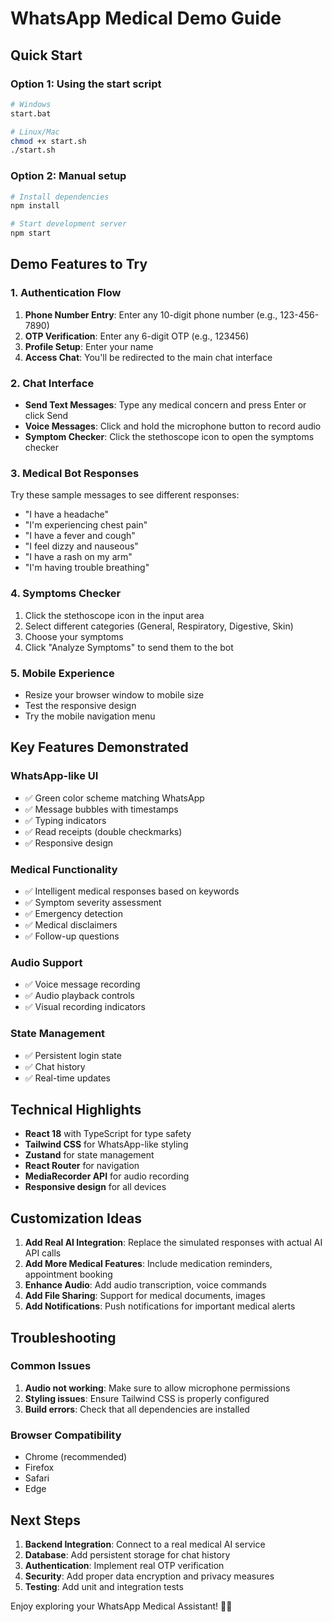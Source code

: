 # WhatsApp Medical Demo Guide

## Quick Start

### Option 1: Using the start script
```bash
# Windows
start.bat

# Linux/Mac
chmod +x start.sh
./start.sh
```

### Option 2: Manual setup
```bash
# Install dependencies
npm install

# Start development server
npm start
```

## Demo Features to Try

### 1. Authentication Flow
1. **Phone Number Entry**: Enter any 10-digit phone number (e.g., 123-456-7890)
2. **OTP Verification**: Enter any 6-digit OTP (e.g., 123456)
3. **Profile Setup**: Enter your name
4. **Access Chat**: You'll be redirected to the main chat interface

### 2. Chat Interface
- **Send Text Messages**: Type any medical concern and press Enter or click Send
- **Voice Messages**: Click and hold the microphone button to record audio
- **Symptom Checker**: Click the stethoscope icon to open the symptoms checker

### 3. Medical Bot Responses
Try these sample messages to see different responses:
- "I have a headache"
- "I'm experiencing chest pain"
- "I have a fever and cough"
- "I feel dizzy and nauseous"
- "I have a rash on my arm"
- "I'm having trouble breathing"

### 4. Symptoms Checker
1. Click the stethoscope icon in the input area
2. Select different categories (General, Respiratory, Digestive, Skin)
3. Choose your symptoms
4. Click "Analyze Symptoms" to send them to the bot

### 5. Mobile Experience
- Resize your browser window to mobile size
- Test the responsive design
- Try the mobile navigation menu

## Key Features Demonstrated

### WhatsApp-like UI
- ✅ Green color scheme matching WhatsApp
- ✅ Message bubbles with timestamps
- ✅ Typing indicators
- ✅ Read receipts (double checkmarks)
- ✅ Responsive design

### Medical Functionality
- ✅ Intelligent medical responses based on keywords
- ✅ Symptom severity assessment
- ✅ Emergency detection
- ✅ Medical disclaimers
- ✅ Follow-up questions

### Audio Support
- ✅ Voice message recording
- ✅ Audio playback controls
- ✅ Visual recording indicators

### State Management
- ✅ Persistent login state
- ✅ Chat history
- ✅ Real-time updates

## Technical Highlights

- **React 18** with TypeScript for type safety
- **Tailwind CSS** for WhatsApp-like styling
- **Zustand** for state management
- **React Router** for navigation
- **MediaRecorder API** for audio recording
- **Responsive design** for all devices

## Customization Ideas

1. **Add Real AI Integration**: Replace the simulated responses with actual AI API calls
2. **Add More Medical Features**: Include medication reminders, appointment booking
3. **Enhance Audio**: Add audio transcription, voice commands
4. **Add File Sharing**: Support for medical documents, images
5. **Add Notifications**: Push notifications for important medical alerts

## Troubleshooting

### Common Issues
1. **Audio not working**: Make sure to allow microphone permissions
2. **Styling issues**: Ensure Tailwind CSS is properly configured
3. **Build errors**: Check that all dependencies are installed

### Browser Compatibility
- Chrome (recommended)
- Firefox
- Safari
- Edge

## Next Steps

1. **Backend Integration**: Connect to a real medical AI service
2. **Database**: Add persistent storage for chat history
3. **Authentication**: Implement real OTP verification
4. **Security**: Add proper data encryption and privacy measures
5. **Testing**: Add unit and integration tests

Enjoy exploring your WhatsApp Medical Assistant! 🏥💬
